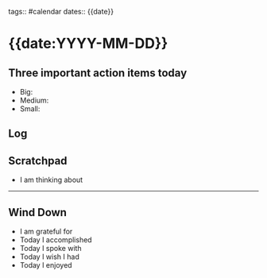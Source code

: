 tags:: #calendar
dates:: {{date}}

# {{date:YYYY-MM-DD}}
## Three important action items today
- Big:
- Medium:
- Small:

## Log


## Scratchpad
- I am thinking about 


---

## Wind Down
- I am grateful for
- Today I accomplished 
- Today I spoke with 
- Today I wish I had 
- Today I enjoyed 